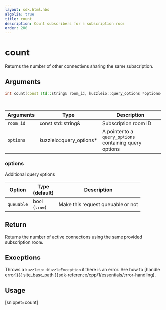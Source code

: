 ```yaml
---
layout: sdk.html.hbs
algolia: true
title: count
description: Count subscribers for a subscription room
order: 200
---
```


# count

Returns the number of other connections sharing the same subscription.

## Arguments

```cpp
int count(const std::string& room_id, kuzzleio::query_options *options=nullptr)
```

<br/>

| Arguments    | Type    | Description |
|--------------|---------|-------------|
| `room_id` | const std::string& | Subscription room ID |
| `options` | kuzzleio::query_options* | A pointer to a `query_options` containing query options |

### options

Additional query options

| Option     | Type<br/>(default)  | Description   |
| ---------- | ------- | --------------------------------- | 
| `queuable` | bool<br/>(`true`) | Make this request queuable or not | 

## Return

Returns the number of active connections using the same provided subscription room.

## Exceptions

Throws a `kuzzleio::KuzzleException` if there is an error. See how to [handle error]({{ site_base_path }}sdk-reference/cpp/1/essentials/error-handling).

## Usage

[snippet=count]
